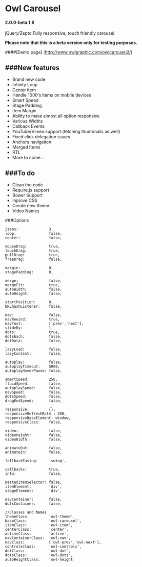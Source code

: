 Owl Carousel 
============
#### 2.0.0-beta.1.9
jQuery/Zepto Fully responsive, touch friendly carousel.


**Please note that this is a beta version only for testing purposes.**

####[Demo page] (http://www.owlgraphic.com/owlcarousel2/)

###New features
---
* Brand new code
* Infinity Loop
* Center item
* Handle 1000's items on mobile devices
* Smart Speed
* Stage Padding
* Item Margin
* Ability to make almost all option responsive
* Various Widths
* Callback Events
* YouTube/Vimeo support (fetching thumbnails as well)
* Fixed click delegation issues
* Anchors navigation
* Merged Items
* RTL
* More to come...

###To do
---

* Clean the code
* Require.js support
* Bower Support
* Inprove CSS
* Create new theme
* Video Names


###Options

```
items:				3,
loop:				false,
center:				false,

mouseDrag:			true,
touchDrag:			true,
pullDrag: 			true,
freeDrag:			false,

margin:				0,
stagePadding:		0,

merge:				false,
mergeFit:			true,
autoWidth:			false,
autoHeight:			false,

startPosition:		0,
URLhashListener:	false,

nav: 				false,
navRewind:			true,
navText: 			['prev','next'],
slideBy:			1,
dots: 				true,
dotsEach:			false,
dotData:			false,

lazyLoad:			false,
lazyContent:		false,

autoplay:			false,
autoplayTimeout:	5000,
autoplayHoverPause:	false,

smartSpeed:			250,
fluidSpeed:			false,
autoplaySpeed:		false,
navSpeed:			false,
dotsSpeed:			false,
dragEndSpeed:		false,

responsive: 		{},
responsiveRefreshRate : 200,
responsiveBaseElement: window,
responsiveClass:	false,

video:				false,
videoHeight:		false,
videoWidth:			false,

animateOut:			false,
animateIn:			false,

fallbackEasing:		'swing',

callbacks:			true,
info: 				false,

nestedItemSelector:	false,
itemElement:		'div',
stageElement:		'div',

navContainer: 		false,
dotsContainer: 		false,

//Classes and Names
themeClass: 		'owl-theme',
baseClass:			'owl-carousel',
itemClass:			'owl-item',
centerClass:		'center',
activeClass: 		'active',
navContainerClass:	'owl-nav',
navClass:			['owl-prev','owl-next'],
controlsClass:		'owl-controls',
dotClass: 			'owl-dot',
dotsClass:			'owl-dots',
autoHeightClass:	'owl-height'
```
